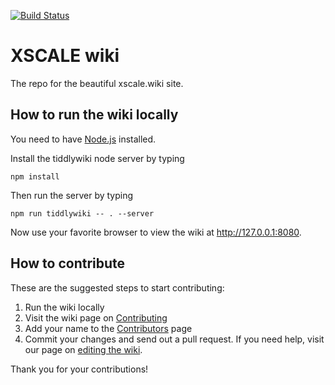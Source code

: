 [![Build Status](https://travis-ci.org/XSCALE-Alliance/wiki.svg?branch=master)](https://travis-ci.org/XSCALE-Alliance/wiki)

# XSCALE wiki
The repo for the beautiful xscale.wiki site.

## How to run the wiki locally

You need to have [Node.js] installed.

Install the tiddlywiki node server by typing
```
npm install
```

Then run the server by typing
```
npm run tiddlywiki -- . --server
```

Now use your favorite browser to view the wiki at http://127.0.0.1:8080.

## How to contribute

These are the suggested steps to start contributing:

1. Run the wiki locally
1. Visit the wiki page on [Contributing]
1. Add your name to the [Contributors] page
1. Commit your changes and send out a pull request. 
   If you need help, visit our page on [editing the wiki].

Thank you for your contributions!

 [Node.js]: https://nodejs.org/
 [Contributing]: http://127.0.0.1:8080/#Contributing
 [Contributors]: http://127.0.0.1:8080/#Contributors
 [editing the wiki]: http://127.0.0.1:8080/#Editing%20the%20Wiki
